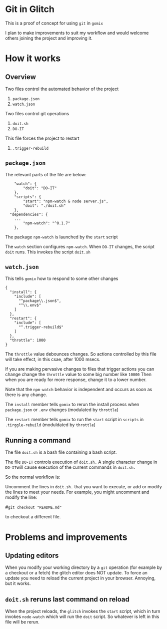 # Git in Glitch 

This is a proof of concept for using `git` in `gomix` 

I plan to make improvements to suit my workflow and would welcome others 
joining the project and improving it.

# How it works
## Overview

Two files control the automated behavior of the project

1. `package.json`
2. `watch.json`

Two files control git operations

1. `doit.sh`
2. `DO-IT`

This file forces the project to restart

1. `.trigger-rebuild`


## `package.json` 
The relevant parts of the file are below:

```
	"watch": {
		"doit": "DO-IT"
	},
	"scripts": {
		"start": "npm-watch & node server.js",
		"doit": "./doit.sh"
	},
  "dependencies": {
	...
		"npm-watch": "^0.1.7"
	},
```

The package `npm-watch` is launched by the `start` script

The `watch` section configures `npm-watch`. When `DO-IT` changes, 
the script `doit` runs. This invokes the script `doit.sh`



## `watch.json`

This tells `gomix` how to respond to some other changes

```
{
  "install": {
    "include": [
      "^package\\.json$",
      "^\\.env$"
    ]
  },
  "restart": {
    "include": [
      "^.trigger-rebuild$"
    ]
  },
  "throttle": 1000
}

```
The `throttle` value debounces changes. So actions controlled by this file
will take effect, in this csae, after 1000 msecs. 

If you are making pervasive changes to files that trigger actions you can change change the `throttle` value to some big number like `10000` Then when you are ready for more response, change it to a lower number.

Note that the `npm-watch` behavior is independent and occurs as soon as there
is any change.

The `install` member tells `gomix` to rerun the install process when `package.json` or `.env` changes (modulated by `throttle`)

The `restart` member tells `gomix` to run the `start` script in `scripts` in `.tirggle-rebuild` (moduldated by `throttle`) 

## Running a command
The file `doit.sh` is a bash file containing a bash script.

The file `DO-IT` controls execution of `doit.sh.` A single character change in `DO-IT`will cause execution of the current commands in `doit.sh.`

So the normal workflow is:

Uncomment the lines in `doit.sh.` that you want to execute, or add or modify the lines to meet your needs. For example, you might uncomment and modify the line:

#`git checkout "README.md"`

to checkout a different file.



# Problems and improvements
## Updating editors
When you modify your working directory by a `git` operation (for example by a checkout or a fetch) the glitch editor does NOT update. To force an update you need to reload the current project in your browser. Annoying, but it works.

## `doit.sh` reruns last command on reload
When the project reloads, the `glitch` invokes the `start` script, which 
in turn invokes `node-watch` which will run the `doit` script. So whatever is left in this file will be rerun.

#
